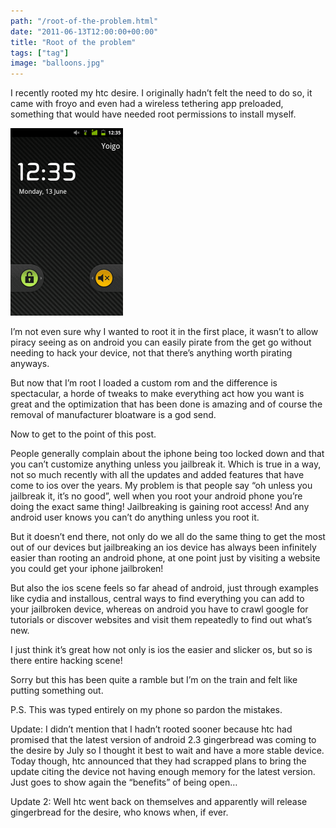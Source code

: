 ```yaml
---
path: "/root-of-the-problem.html"
date: "2011-06-13T12:00:00+00:00"
title: "Root of the problem"
tags: ["tag"]
image: "balloons.jpg"
---
```


I recently rooted my htc desire.
I originally hadn’t felt the need to do so, it came with froyo and even had a wireless tethering app preloaded, something that would have needed root permissions to install myself.

![htc desire](htc-desire.png)

I’m not even sure why I wanted to root it in the first place, it wasn’t to allow piracy seeing as on android you can easily pirate from the get go without needing to hack your device, not that there’s anything worth pirating anyways.

But now that I’m root I loaded a custom rom and the difference is spectacular, a horde of tweaks to make everything act how you want is great and the optimization that has been done is amazing and of course the removal of manufacturer bloatware is a god send.

Now to get to the point of this post.

People generally complain about the iphone being too locked down and that you can’t customize anything unless you jailbreak it. Which is true in a way, not so much recently with all the updates and added features that have come to ios over the years. My problem is that people say “oh unless you jailbreak it, it’s no good”, well when you root your android phone you’re doing the exact same thing! Jailbreaking is gaining root access! And any android user knows you can’t do anything unless you root it.

But it doesn’t end there, not only do we all do the same thing to get the most out of our devices but jailbreaking an ios device has always been infinitely easier than rooting an android phone, at one point just by visiting a website you could get your iphone jailbroken!

But also the ios scene feels so far ahead of android, just through examples like cydia and installous, central ways to find everything you can add to your jailbroken device, whereas on android you have to crawl google for tutorials or discover websites and visit them repeatedly to find out what’s new.

I just think it’s great how not only is ios the easier and slicker os, but so is there entire hacking scene!

Sorry but this has been quite a ramble but I’m on the train and felt like putting something out.

P.S. This was typed entirely on my phone so pardon the mistakes.

Update: I didn’t mention that I hadn’t rooted sooner because htc had promised that the latest version of android 2.3 gingerbread was coming to the desire by July so I thought it best to wait and have a more stable device. Today though, htc announced that they had scrapped plans to bring the update citing the device not having enough memory for the latest version. Just goes to show again the “benefits” of being open…

Update 2: Well htc went back on themselves and apparently will release gingerbread for the desire, who knows when, if ever.
